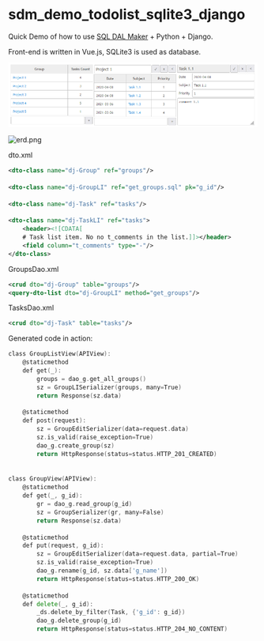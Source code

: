 # sdm_demo_todolist_sqlite3_django
Quick Demo of how to use [SQL DAL Maker](https://github.com/panedrone/sqldalmaker) + Python + Django.

Front-end is written in Vue.js, SQLite3 is used as database.

![demo-go.png](demo-go.png)

![erd.png](erd.png)

dto.xml
```xml
<dto-class name="dj-Group" ref="groups"/>

<dto-class name="dj-GroupLI" ref="get_groups.sql" pk="g_id"/>

<dto-class name="dj-Task" ref="tasks"/>

<dto-class name="dj-TaskLI" ref="tasks">
    <header><![CDATA[
    # Task list item. No no t_comments in the list.]]></header>
    <field column="t_comments" type="-"/>
</dto-class>
```
GroupsDao.xml
```xml
<crud dto="dj-Group" table="groups"/>
<query-dto-list dto="dj-GroupLI" method="get_groups"/>
```
TasksDao.xml
```xml
<crud dto="dj-Task" table="tasks"/>
```
Generated code in action:
```go
class GroupListView(APIView):
    @staticmethod
    def get(_):
        groups = dao_g.get_all_groups()
        sz = GroupLISerializer(groups, many=True)
        return Response(sz.data)
    
    @staticmethod
    def post(request):
        sz = GroupEditSerializer(data=request.data)
        sz.is_valid(raise_exception=True)
        dao_g.create_group(sz)
        return HttpResponse(status=status.HTTP_201_CREATED)


class GroupView(APIView):
    @staticmethod
    def get(_, g_id):
        gr = dao_g.read_group(g_id)
        sz = GroupSerializer(gr, many=False)
        return Response(sz.data)
    
    @staticmethod
    def put(request, g_id):
        sz = GroupEditSerializer(data=request.data, partial=True)
        sz.is_valid(raise_exception=True)
        dao_g.rename(g_id, sz.data['g_name'])
        return HttpResponse(status=status.HTTP_200_OK)
    
    @staticmethod
    def delete(_, g_id):
        _ds.delete_by_filter(Task, {'g_id': g_id})
        dao_g.delete_group(g_id)
        return HttpResponse(status=status.HTTP_204_NO_CONTENT)
```